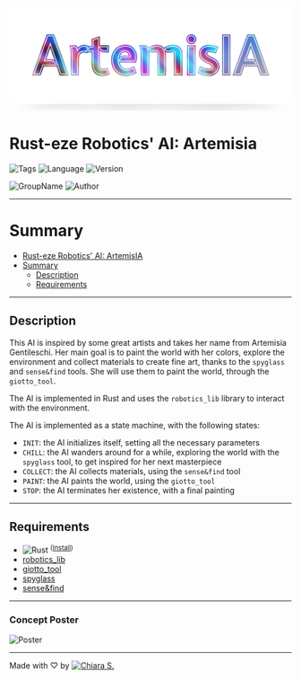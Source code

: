 ![Logo](res/img/logo.png)

# Rust-eze Robotics' AI: Artemisia


![Tags](https://badgen.net/badge/icon/%23AdvancedProgramming%20%23AI%20%23ArtemisIA/14406F1?icon=https://icons.getbootstrap.com/assets/icons/bookmarks-fill.svg&label&labelColor=FFF) ![Language](https://img.shields.io/badge/Built_with-Rust-F86424?labelColor=000&logo=rust) ![Version](https://badgen.net/badge/Version/01.01/F08C2F?labelColor=000)

![GroupName](https://badgen.net/badge/Group%20Name/Rust-eze%20Robotics/A62424?labelColor=000) ![Author](https://badgen.net/badge/Author/Chiara%20S./F23A29?labelColor=000)


---

# Summary

- [Rust-eze Robotics' AI: ArtemisIA](#rusteze-robotics-ai-artemisia)
- [Summary](#summary)
    - [Description](#description)
    - [Requirements](#requirements)

---

## Description

This AI is inspired by some great artists and takes her name from Artemisia Gentileschi. Her main goal is to paint the world with her colors, explore the environment and collect materials to create fine art, thanks to the `spyglass` and `sense&find` tools.
She will use them to paint the world, through the `giotto_tool`.

The AI is implemented in Rust and uses the `robotics_lib` library to interact with the environment.

The AI is implemented as a state machine, with the following states:
- `INIT`: the AI initializes itself, setting all the necessary parameters
- `CHILL`: the AI wanders around for a while, exploring the world with the `spyglass` tool, to get inspired for her next masterpiece
- `COLLECT`: the AI collects materials, using the `sense&find` tool
- `PAINT`: the AI paints the world, using the `giotto_tool`
- `STOP`: the AI terminates her existence, with a final painting

---

## Requirements

- ![Rust](https://img.shields.io/badge/Rust-F86424?labelColor=000&logo=rust) <sup>([Install](https://www.rust-lang.org/tools/install))
- [robotics_lib](https://advancedprogramming.disi.unitn.it/crate?name=robotics_lib)
- [giotto_tool](https://advancedprogramming.disi.unitn.it/crate?name=giotto_tool)
- [spyglass](https://advancedprogramming.disi.unitn.it/crate?name=spyglass)
- [sense&find](https://advancedprogramming.disi.unitn.it/crate?name=sense_and_find_by_rustafariani)

---

### Concept Poster

![Poster](res/img/concept_poster.png)

---

Made with ♡ by
[![Chiara S.](https://badgen.net/badge/icon/Chiara%20S./B67DFF?icon=github&label&labelColor=000)](https://github.com/chiarasabaini)
